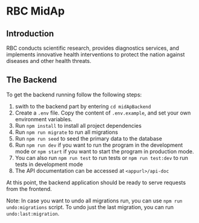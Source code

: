 # RBC MidAp

## Introduction
RBC conducts scientific research, provides diagnostics services, and implements innovative
health interventions to protect the nation against diseases and other health threats.

## The Backend

To get the backend running follow the following steps:

1.  swith to the backend part by entering `cd midApBackend`
2. Create a `.env` file. Copy the content of `.env.example`, and set your own environment variables.
3. Run `npm install` to install all project dependencies
4. Run `npm run migrate` to run all migrations
5. Run `npm run seed` to seed the primary data to the database
6. Run `npm run dev` if you want to run the program in the development mode or `npm start` if you want to start the program in production mode.
7. You can also run `npm run test` to run tests or `npm run test:dev` to run tests in development mode
8. The API documentation can be accessed at `<appurl>/api-doc`

At this point, the backend application should be ready to serve requests from the frontend.

Note: In case you want to undo all migrations run, you can use `npm run undo:migrations` script. To undo just the last migration, you can run `undo:last:migration`.

